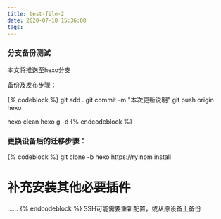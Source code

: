 ```yaml
---
title: test-file-2
date: 2020-07-18 15:36:08
tags:
---
```


### 分支备份测试

本文将推送至hexo分支

备份及发布步骤：

{% codeblock %}
git add .
git commit -m "本次更新说明"
git push origin hexo

hexo clean
hexo g -d
{% endcodeblock %}

### 更换设备后的迁移步骤：
{% codeblock %}
git clone -b hexo https://ry
npm install 
# 补充安装其他必要插件
……
{% endcodeblock %}
SSH可能需要重新配置，或从原设备上备份